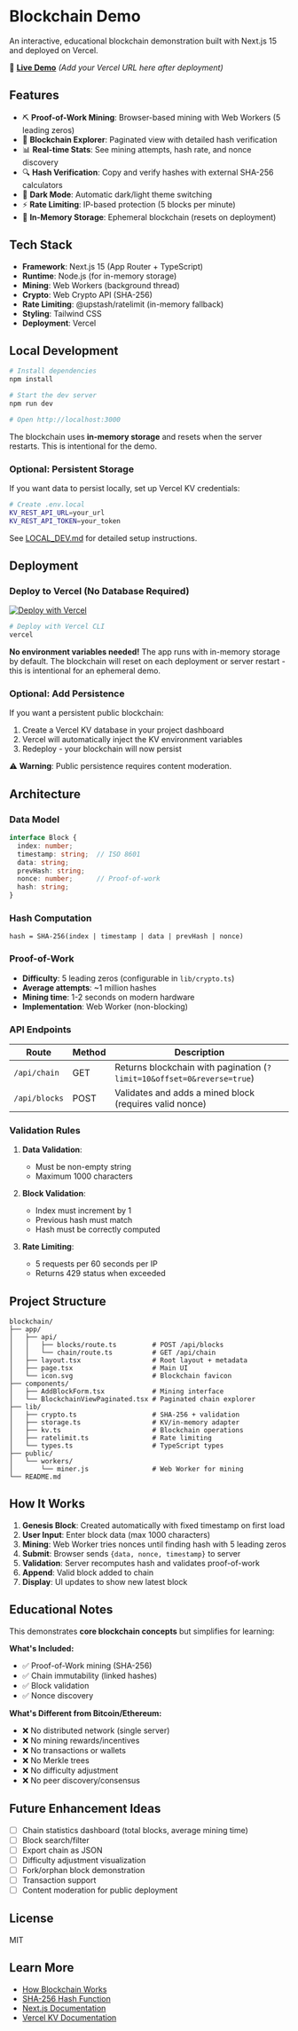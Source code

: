 # Blockchain Demo

An interactive, educational blockchain demonstration built with Next.js 15 and deployed on Vercel.

🔗 **[Live Demo](#)** *(Add your Vercel URL here after deployment)*

## Features

- ⛏️ **Proof-of-Work Mining**: Browser-based mining with Web Workers (5 leading zeros)
- 🔗 **Blockchain Explorer**: Paginated view with detailed hash verification
- 📊 **Real-time Stats**: See mining attempts, hash rate, and nonce discovery
- 🔍 **Hash Verification**: Copy and verify hashes with external SHA-256 calculators
- 🌙 **Dark Mode**: Automatic dark/light theme switching
- ⚡ **Rate Limiting**: IP-based protection (5 blocks per minute)
- 💾 **In-Memory Storage**: Ephemeral blockchain (resets on deployment)

## Tech Stack

- **Framework**: Next.js 15 (App Router + TypeScript)
- **Runtime**: Node.js (for in-memory storage)
- **Mining**: Web Workers (background thread)
- **Crypto**: Web Crypto API (SHA-256)
- **Rate Limiting**: @upstash/ratelimit (in-memory fallback)
- **Styling**: Tailwind CSS
- **Deployment**: Vercel

## Local Development

```bash
# Install dependencies
npm install

# Start the dev server
npm run dev

# Open http://localhost:3000
```

The blockchain uses **in-memory storage** and resets when the server restarts. This is intentional for the demo.

### Optional: Persistent Storage

If you want data to persist locally, set up Vercel KV credentials:

```bash
# Create .env.local
KV_REST_API_URL=your_url
KV_REST_API_TOKEN=your_token
```

See [LOCAL_DEV.md](./LOCAL_DEV.md) for detailed setup instructions.

## Deployment

### Deploy to Vercel (No Database Required)

[![Deploy with Vercel](https://vercel.com/button)](https://vercel.com/new)

```bash
# Deploy with Vercel CLI
vercel
```

**No environment variables needed!** The app runs with in-memory storage by default. The blockchain will reset on each deployment or server restart - this is intentional for an ephemeral demo.

### Optional: Add Persistence

If you want a persistent public blockchain:

1. Create a Vercel KV database in your project dashboard
2. Vercel will automatically inject the KV environment variables
3. Redeploy - your blockchain will now persist

⚠️ **Warning**: Public persistence requires content moderation.

## Architecture

### Data Model

```typescript
interface Block {
  index: number;
  timestamp: string;  // ISO 8601
  data: string;
  prevHash: string;
  nonce: number;      // Proof-of-work
  hash: string;
}
```

### Hash Computation

```
hash = SHA-256(index | timestamp | data | prevHash | nonce)
```

### Proof-of-Work

- **Difficulty**: 5 leading zeros (configurable in `lib/crypto.ts`)
- **Average attempts**: ~1 million hashes
- **Mining time**: 1-2 seconds on modern hardware
- **Implementation**: Web Worker (non-blocking)

### API Endpoints

| Route | Method | Description |
|-------|--------|-------------|
| `/api/chain` | GET | Returns blockchain with pagination (`?limit=10&offset=0&reverse=true`) |
| `/api/blocks` | POST | Validates and adds a mined block (requires valid nonce) |

### Validation Rules

1. **Data Validation**:
   - Must be non-empty string
   - Maximum 1000 characters

2. **Block Validation**:
   - Index must increment by 1
   - Previous hash must match
   - Hash must be correctly computed

3. **Rate Limiting**:
   - 5 requests per 60 seconds per IP
   - Returns 429 status when exceeded

## Project Structure

```
blockchain/
├── app/
│   ├── api/
│   │   ├── blocks/route.ts         # POST /api/blocks
│   │   └── chain/route.ts          # GET /api/chain
│   ├── layout.tsx                  # Root layout + metadata
│   ├── page.tsx                    # Main UI
│   └── icon.svg                    # Blockchain favicon
├── components/
│   ├── AddBlockForm.tsx            # Mining interface
│   └── BlockchainViewPaginated.tsx # Paginated chain explorer
├── lib/
│   ├── crypto.ts                   # SHA-256 + validation
│   ├── storage.ts                  # KV/in-memory adapter
│   ├── kv.ts                       # Blockchain operations
│   ├── ratelimit.ts                # Rate limiting
│   └── types.ts                    # TypeScript types
├── public/
│   └── workers/
│       └── miner.js                # Web Worker for mining
└── README.md
```

## How It Works

1. **Genesis Block**: Created automatically with fixed timestamp on first load
2. **User Input**: Enter block data (max 1000 characters)
3. **Mining**: Web Worker tries nonces until finding hash with 5 leading zeros
4. **Submit**: Browser sends `{data, nonce, timestamp}` to server
5. **Validation**: Server recomputes hash and validates proof-of-work
6. **Append**: Valid block added to chain
7. **Display**: UI updates to show new latest block

## Educational Notes

This demonstrates **core blockchain concepts** but simplifies for learning:

**What's Included:**
- ✅ Proof-of-Work mining (SHA-256)
- ✅ Chain immutability (linked hashes)
- ✅ Block validation
- ✅ Nonce discovery

**What's Different from Bitcoin/Ethereum:**
- ❌ No distributed network (single server)
- ❌ No mining rewards/incentives
- ❌ No transactions or wallets
- ❌ No Merkle trees
- ❌ No difficulty adjustment
- ❌ No peer discovery/consensus

## Future Enhancement Ideas

- [ ] Chain statistics dashboard (total blocks, average mining time)
- [ ] Block search/filter
- [ ] Export chain as JSON
- [ ] Difficulty adjustment visualization
- [ ] Fork/orphan block demonstration
- [ ] Transaction support
- [ ] Content moderation for public deployment

## License

MIT

## Learn More

- [How Blockchain Works](https://www.investopedia.com/terms/b/blockchain.asp)
- [SHA-256 Hash Function](https://en.wikipedia.org/wiki/SHA-2)
- [Next.js Documentation](https://nextjs.org/docs)
- [Vercel KV Documentation](https://vercel.com/docs/storage/vercel-kv)
